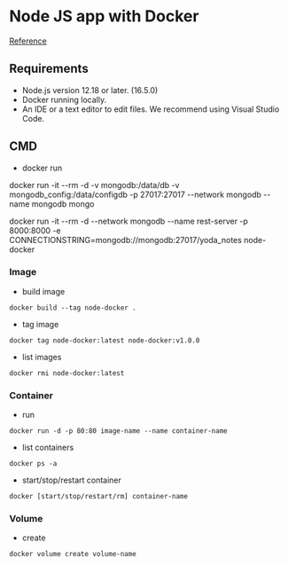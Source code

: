 # Node JS app with Docker

[Reference](https://docs.docker.com/language/nodejs/build-images)

## Requirements

- Node.js version 12.18 or later. (16.5.0)
- Docker running locally.
- An IDE or a text editor to edit files. We recommend using Visual Studio Code.


## CMD

- docker run

docker run -it --rm -d -v mongodb:/data/db -v mongodb_config:/data/configdb -p 27017:27017 --network mongodb --name mongodb mongo

docker run -it --rm -d --network mongodb --name rest-server -p 8000:8000 -e CONNECTIONSTRING=mongodb://mongodb:27017/yoda_notes node-docker

### Image

- build image
```
docker build --tag node-docker .
```

- tag image
```
docker tag node-docker:latest node-docker:v1.0.0
```

- list images
```
docker rmi node-docker:latest
```

### Container


- run 
```
docker run -d -p 80:80 image-name --name container-name
```

- list containers
```
docker ps -a
```

- start/stop/restart container
```
docker [start/stop/restart/rm] container-name
```

### Volume

- create

```bash
docker volume create volume-name
```


